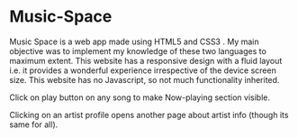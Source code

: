 # Music-Space
Music Space is a web app made using HTML5 and CSS3 . 
My main objective was to implement my knowledge of these two languages to maximum extent.
This website has a responsive design with a fluid layout i.e. it provides a wonderful experience irrespective of the device screen size.
This website has no Javascript, so not much functionality inherited.

Click on play button on any song to make Now-playing section visible.

Clicking on an artist profile opens another page about artist info (though its same for all).
